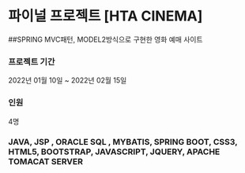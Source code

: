 # 파이널 프로젝트 [HTA CINEMA]

##SPRING MVC패턴, MODEL2방식으로 구현한 영화 예매 사이트 
### 프로젝트 기간 
2022년 01월 10일 ~ 2022년 02월 15일 
### 인원 
4명 
### JAVA, JSP , ORACLE SQL , MYBATIS, SPRING BOOT, CSS3, HTML5, BOOTSTRAP, JAVASCRIPT, JQUERY, APACHE TOMACAT SERVER
